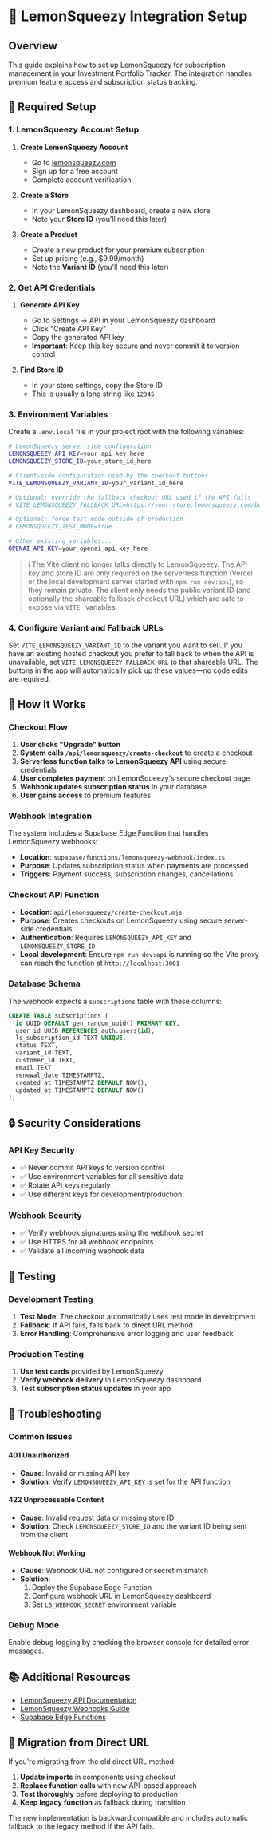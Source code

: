# 🍋 LemonSqueezy Integration Setup

## Overview

This guide explains how to set up LemonSqueezy for subscription management in your Investment Portfolio Tracker. The integration handles premium feature access and subscription status tracking.

## 🔧 Required Setup

### 1. LemonSqueezy Account Setup

1. **Create LemonSqueezy Account**
   - Go to [lemonsqueezy.com](https://lemonsqueezy.com)
   - Sign up for a free account
   - Complete account verification

2. **Create a Store**
   - In your LemonSqueezy dashboard, create a new store
   - Note your **Store ID** (you'll need this later)

3. **Create a Product**
   - Create a new product for your premium subscription
   - Set up pricing (e.g., $9.99/month)
   - Note the **Variant ID** (you'll need this later)

### 2. Get API Credentials

1. **Generate API Key**
   - Go to Settings → API in your LemonSqueezy dashboard
   - Click "Create API Key"
   - Copy the generated API key
   - **Important**: Keep this key secure and never commit it to version control

2. **Find Store ID**
   - In your store settings, copy the Store ID
   - This is usually a long string like `12345`

### 3. Environment Variables

Create a `.env.local` file in your project root with the following variables:

```bash
# LemonSqueezy server-side configuration
LEMONSQUEEZY_API_KEY=your_api_key_here
LEMONSQUEEZY_STORE_ID=your_store_id_here

# Client-side configuration used by the checkout buttons
VITE_LEMONSQUEEZY_VARIANT_ID=your_variant_id_here

# Optional: override the fallback checkout URL used if the API fails
# VITE_LEMONSQUEEZY_FALLBACK_URL=https://your-store.lemonsqueezy.com/buy/your_shareable_checkout

# Optional: force test mode outside of production
# LEMONSQUEEZY_TEST_MODE=true

# Other existing variables...
OPENAI_API_KEY=your_openai_api_key_here
```

> ℹ️ The Vite client no longer talks directly to LemonSqueezy. The API key and
> store ID are only required on the serverless function (Vercel or the local
> development server started with `npm run dev:api`), so they remain private.
> The client only needs the public variant ID (and optionally the shareable
> fallback checkout URL) which are safe to expose via `VITE_` variables.

### 4. Configure Variant and Fallback URLs

Set `VITE_LEMONSQUEEZY_VARIANT_ID` to the variant you want to sell. If you have
an existing hosted checkout you prefer to fall back to when the API is
unavailable, set `VITE_LEMONSQUEEZY_FALLBACK_URL` to that shareable URL. The
buttons in the app will automatically pick up these values—no code edits are
required.

## 🚀 How It Works

### Checkout Flow

1. **User clicks "Upgrade" button**
2. **System calls `/api/lemonsqueezy/create-checkout`** to create a checkout
3. **Serverless function talks to LemonSqueezy API** using secure credentials
4. **User completes payment** on LemonSqueezy's secure checkout page
5. **Webhook updates subscription status** in your database
6. **User gains access** to premium features

### Webhook Integration

The system includes a Supabase Edge Function that handles LemonSqueezy webhooks:

- **Location**: `supabase/functions/lemonsqueezy-webhook/index.ts`
- **Purpose**: Updates subscription status when payments are processed
- **Triggers**: Payment success, subscription changes, cancellations

### Checkout API Function

- **Location**: `api/lemonsqueezy/create-checkout.mjs`
- **Purpose**: Creates checkouts on LemonSqueezy using secure server-side credentials
- **Authentication**: Requires `LEMONSQUEEZY_API_KEY` and `LEMONSQUEEZY_STORE_ID`
- **Local development**: Ensure `npm run dev:api` is running so the Vite proxy can reach the function at `http://localhost:3001`

### Database Schema

The webhook expects a `subscriptions` table with these columns:

```sql
CREATE TABLE subscriptions (
  id UUID DEFAULT gen_random_uuid() PRIMARY KEY,
  user_id UUID REFERENCES auth.users(id),
  ls_subscription_id TEXT UNIQUE,
  status TEXT,
  variant_id TEXT,
  customer_id TEXT,
  email TEXT,
  renewal_date TIMESTAMPTZ,
  created_at TIMESTAMPTZ DEFAULT NOW(),
  updated_at TIMESTAMPTZ DEFAULT NOW()
);
```

## 🔒 Security Considerations

### API Key Security
- ✅ Never commit API keys to version control
- ✅ Use environment variables for all sensitive data
- ✅ Rotate API keys regularly
- ✅ Use different keys for development/production

### Webhook Security
- ✅ Verify webhook signatures using the webhook secret
- ✅ Use HTTPS for all webhook endpoints
- ✅ Validate all incoming webhook data

## 🧪 Testing

### Development Testing

1. **Test Mode**: The checkout automatically uses test mode in development
2. **Fallback**: If API fails, falls back to direct URL method
3. **Error Handling**: Comprehensive error logging and user feedback

### Production Testing

1. **Use test cards** provided by LemonSqueezy
2. **Verify webhook delivery** in LemonSqueezy dashboard
3. **Test subscription status updates** in your app

## 🐛 Troubleshooting

### Common Issues

#### 401 Unauthorized
- **Cause**: Invalid or missing API key
- **Solution**: Verify `LEMONSQUEEZY_API_KEY` is set for the API function

#### 422 Unprocessable Content
- **Cause**: Invalid request data or missing store ID
- **Solution**: Check `LEMONSQUEEZY_STORE_ID` and the variant ID being sent from the client

#### Webhook Not Working
- **Cause**: Webhook URL not configured or secret mismatch
- **Solution**: 
  1. Deploy the Supabase Edge Function
  2. Configure webhook URL in LemonSqueezy dashboard
  3. Set `LS_WEBHOOK_SECRET` environment variable

### Debug Mode

Enable debug logging by checking the browser console for detailed error messages.

## 📚 Additional Resources

- [LemonSqueezy API Documentation](https://docs.lemonsqueezy.com/api)
- [LemonSqueezy Webhooks Guide](https://docs.lemonsqueezy.com/help/webhooks)
- [Supabase Edge Functions](https://supabase.com/docs/guides/functions)

## 🔄 Migration from Direct URL

If you're migrating from the old direct URL method:

1. **Update imports** in components using checkout
2. **Replace function calls** with new API-based approach
3. **Test thoroughly** before deploying to production
4. **Keep legacy function** as fallback during transition

The new implementation is backward compatible and includes automatic fallback to the legacy method if the API fails.
